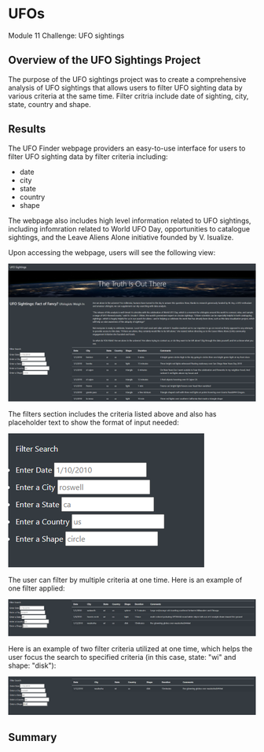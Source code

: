 # UFOs
Module 11 Challenge: UFO sightings

## Overview of the UFO Sightings Project
The purpose of the UFO sightings project was to create a comprehensive analysis of UFO sightings that allows users to filter UFO sighting data by various criteria at the same time. Filter critria include date of sighting, city, state, country and shape.

## Results
The UFO Finder webpage providers an easy-to-use interface for users to filter UFO sighting data by filter criteria including: 
- date
- city
- state
- country
- shape

The webpage also includes high level information related to UFO sightings, including infomration related to World UFO Day, opportunities to catalogue sightings, and the Leave Aliens Alone initiative founded by V. Isualize. 

Upon accessing the webpage, users will see the following view:

![](static/images/fullsiteview.png)

The filters section includes the criteria listed above and also has placeholder text to show the format of input needed:

![](static/images/filters.png)

The user can filter by multiple criteria at one time. Here is an example of one filter applied: 

![](static/images/onefilter.png)

Here is an example of two filter criteria utilized at one time, which helps the user focus the search to specified criteria (in this case, state: "wi" and shape: "disk"):

![](static/images/twofilters.png)

## Summary 

